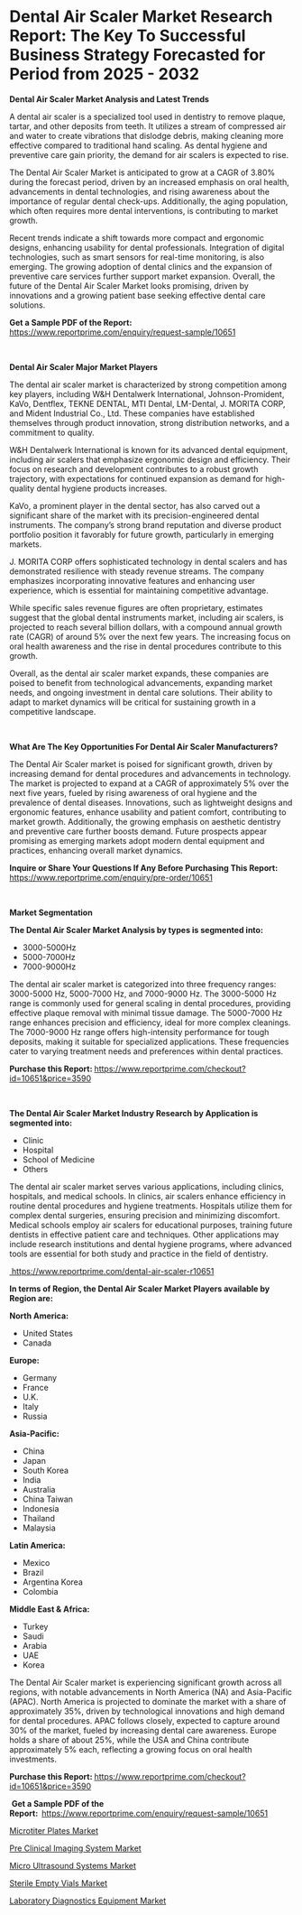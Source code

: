 <p><h1>Dental Air Scaler Market Research Report: The Key To Successful Business Strategy Forecasted for Period from 2025 - 2032</h1></p><p><strong>Dental Air Scaler Market Analysis and Latest Trends</strong></p>
<p><p>A dental air scaler is a specialized tool used in dentistry to remove plaque, tartar, and other deposits from teeth. It utilizes a stream of compressed air and water to create vibrations that dislodge debris, making cleaning more effective compared to traditional hand scaling. As dental hygiene and preventive care gain priority, the demand for air scalers is expected to rise. </p><p>The Dental Air Scaler Market is anticipated to grow at a CAGR of 3.80% during the forecast period, driven by an increased emphasis on oral health, advancements in dental technologies, and rising awareness about the importance of regular dental check-ups. Additionally, the aging population, which often requires more dental interventions, is contributing to market growth. </p><p>Recent trends indicate a shift towards more compact and ergonomic designs, enhancing usability for dental professionals. Integration of digital technologies, such as smart sensors for real-time monitoring, is also emerging. The growing adoption of dental clinics and the expansion of preventive care services further support market expansion. Overall, the future of the Dental Air Scaler Market looks promising, driven by innovations and a growing patient base seeking effective dental care solutions.</p></p>
<p><strong>Get a Sample PDF of the Report:&nbsp;</strong> <a href="https://www.reportprime.com/enquiry/request-sample/10651?utm_campaign=2008&utm_medium=2&utm_source=Github&utm_content=ia&utm_term=20032025&utm_id=dental-air-scaler">https://www.reportprime.com/enquiry/request-sample/10651</a></p>
<p>&nbsp;</p>
<p><strong>Dental Air Scaler Major Market Players</strong></p>
<p><p>The dental air scaler market is characterized by strong competition among key players, including W&H Dentalwerk International, Johnson-Promident, KaVo, Dentflex, TEKNE DENTAL, MTI Dental, LM-Dental, J. MORITA CORP, and Mident Industrial Co., Ltd. These companies have established themselves through product innovation, strong distribution networks, and a commitment to quality.</p><p>W&H Dentalwerk International is known for its advanced dental equipment, including air scalers that emphasize ergonomic design and efficiency. Their focus on research and development contributes to a robust growth trajectory, with expectations for continued expansion as demand for high-quality dental hygiene products increases.</p><p>KaVo, a prominent player in the dental sector, has also carved out a significant share of the market with its precision-engineered dental instruments. The company’s strong brand reputation and diverse product portfolio position it favorably for future growth, particularly in emerging markets.</p><p>J. MORITA CORP offers sophisticated technology in dental scalers and has demonstrated resilience with steady revenue streams. The company emphasizes incorporating innovative features and enhancing user experience, which is essential for maintaining competitive advantage.</p><p>While specific sales revenue figures are often proprietary, estimates suggest that the global dental instruments market, including air scalers, is projected to reach several billion dollars, with a compound annual growth rate (CAGR) of around 5% over the next few years. The increasing focus on oral health awareness and the rise in dental procedures contribute to this growth.</p><p>Overall, as the dental air scaler market expands, these companies are poised to benefit from technological advancements, expanding market needs, and ongoing investment in dental care solutions. Their ability to adapt to market dynamics will be critical for sustaining growth in a competitive landscape.</p></p>
<p>&nbsp;</p>
<p><strong>What Are The Key Opportunities For Dental Air Scaler Manufacturers?</strong></p>
<p><p>The Dental Air Scaler market is poised for significant growth, driven by increasing demand for dental procedures and advancements in technology. The market is projected to expand at a CAGR of approximately 5% over the next five years, fueled by rising awareness of oral hygiene and the prevalence of dental diseases. Innovations, such as lightweight designs and ergonomic features, enhance usability and patient comfort, contributing to market growth. Additionally, the growing emphasis on aesthetic dentistry and preventive care further boosts demand. Future prospects appear promising as emerging markets adopt modern dental equipment and practices, enhancing overall market dynamics.</p></p>
<p><strong>Inquire or Share Your Questions If Any Before Purchasing This Report:</strong> <a href="https://www.reportprime.com/enquiry/pre-order/10651?utm_campaign=2008&utm_medium=2&utm_source=Github&utm_content=ia&utm_term=20032025&utm_id=dental-air-scaler">https://www.reportprime.com/enquiry/pre-order/10651</a></p>
<p>&nbsp;</p>
<p><strong>Market Segmentation</strong></p>
<p><strong>The Dental Air Scaler Market Analysis by types is segmented into:</strong></p>
<p><ul><li>3000-5000Hz</li><li>5000-7000Hz</li><li>7000-9000Hz</li></ul></p>
<p><p>The dental air scaler market is categorized into three frequency ranges: 3000-5000 Hz, 5000-7000 Hz, and 7000-9000 Hz. The 3000-5000 Hz range is commonly used for general scaling in dental procedures, providing effective plaque removal with minimal tissue damage. The 5000-7000 Hz range enhances precision and efficiency, ideal for more complex cleanings. The 7000-9000 Hz range offers high-intensity performance for tough deposits, making it suitable for specialized applications. These frequencies cater to varying treatment needs and preferences within dental practices.</p></p>
<p><strong>Purchase this Report:&nbsp;</strong><a href="https://www.reportprime.com/checkout?id=10651&price=3590&utm_campaign=2008&utm_medium=2&utm_source=Github&utm_content=ia&utm_term=20032025&utm_id=dental-air-scaler">https://www.reportprime.com/checkout?id=10651&price=3590</a></p>
<p>&nbsp;</p>
<p><strong>The Dental Air Scaler Market Industry Research by Application is segmented into:</strong></p>
<p><ul><li>Clinic</li><li>Hospital</li><li>School of Medicine</li><li>Others</li></ul></p>
<p><p>The dental air scaler market serves various applications, including clinics, hospitals, and medical schools. In clinics, air scalers enhance efficiency in routine dental procedures and hygiene treatments. Hospitals utilize them for complex dental surgeries, ensuring precision and minimizing discomfort. Medical schools employ air scalers for educational purposes, training future dentists in effective patient care and techniques. Other applications may include research institutions and dental hygiene programs, where advanced tools are essential for both study and practice in the field of dentistry.</p></p>
<p><a href="https://www.reportprime.com/dental-air-scaler-r10651?utm_campaign=2008&utm_medium=2&utm_source=Github&utm_content=ia&utm_term=20032025&utm_id=dental-air-scaler">&nbsp;https://www.reportprime.com/dental-air-scaler-r10651</a></p>
<p><strong>In terms of Region, the Dental Air Scaler Market Players available by Region are:</strong></p>
<p>
    <p> <strong> North America: </strong>
        <ul>
            <li>United States</li>
            <li>Canada</li>
        </ul>
        </p> 
    <p> <strong> Europe: </strong>
        <ul>
            <li>Germany</li>
            <li>France</li>
            <li>U.K.</li>
            <li>Italy</li>
            <li>Russia</li>
        </ul>
        </p> 
    <p> <strong> Asia-Pacific: </strong>
        <ul>
            <li>China</li>
            <li>Japan</li>
            <li>South Korea</li>
            <li>India</li>
            <li>Australia</li>
            <li>China Taiwan</li>
            <li>Indonesia</li>
            <li>Thailand</li>
            <li>Malaysia</li>
        </ul>
        </p> 
    <p> <strong> Latin America: </strong>
        <ul>
            <li>Mexico</li>
            <li>Brazil</li>
            <li>Argentina Korea</li>
            <li>Colombia</li>
        </ul>
        </p> 
    <p> <strong> Middle East & Africa: </strong>
        <ul>
            <li>Turkey</li>
            <li>Saudi</li>
            <li>Arabia</li>
            <li>UAE</li>
            <li>Korea</li>
        </ul>
    </p>
    </p>
<p><p>The Dental Air Scaler market is experiencing significant growth across all regions, with notable advancements in North America (NA) and Asia-Pacific (APAC). North America is projected to dominate the market with a share of approximately 35%, driven by technological innovations and high demand for dental procedures. APAC follows closely, expected to capture around 30% of the market, fueled by increasing dental care awareness. Europe holds a share of about 25%, while the USA and China contribute approximately 5% each, reflecting a growing focus on oral health investments.</p></p>
<p><strong>Purchase this Report: </strong><a href="https://www.reportprime.com/checkout?id=10651&price=3590&utm_campaign=2008&utm_medium=2&utm_source=Github&utm_content=ia&utm_term=20032025&utm_id=dental-air-scaler">https://www.reportprime.com/checkout?id=10651&price=3590</a></p>
<p>&nbsp;<strong>Get a Sample PDF of the Report:&nbsp;&nbsp;</strong><a href="https://www.reportprime.com/enquiry/request-sample/10651?utm_campaign=2008&utm_medium=2&utm_source=Github&utm_content=ia&utm_term=20032025&utm_id=dental-air-scaler">https://www.reportprime.com/enquiry/request-sample/10651</a></p>
<p><strong></strong></p>
<p><p><a href="https://github.com/rempemelon5k/Market-Research-Report-List-1/blob/main/microtiter-plates-market.md?utm_campaign=2008&utm_medium=2&utm_source=Github&utm_content=ia&utm_term=20032025&utm_id=dental-air-scaler">Microtiter Plates Market</a></p><p><a href="https://github.com/hiwatchucuy/Market-Research-Report-List-1/blob/main/pre-clinical-imaging-system-market.md?utm_campaign=2008&utm_medium=2&utm_source=Github&utm_content=ia&utm_term=20032025&utm_id=dental-air-scaler">Pre Clinical Imaging System Market</a></p><p><a href="https://github.com/ftnlewins/Market-Research-Report-List-1/blob/main/micro-ultrasound-systems-market.md?utm_campaign=2008&utm_medium=2&utm_source=Github&utm_content=ia&utm_term=20032025&utm_id=dental-air-scaler">Micro Ultrasound Systems Market</a></p><p><a href="https://github.com/idranalexie/Market-Research-Report-List-1/blob/main/sterile-empty-vials-market.md?utm_campaign=2008&utm_medium=2&utm_source=Github&utm_content=ia&utm_term=20032025&utm_id=dental-air-scaler">Sterile Empty Vials Market</a></p><p><a href="https://github.com/tyreinhssan/Market-Research-Report-List-1/blob/main/laboratory-diagnostics-equipment-market.md?utm_campaign=2008&utm_medium=2&utm_source=Github&utm_content=ia&utm_term=20032025&utm_id=dental-air-scaler">Laboratory Diagnostics Equipment Market</a></p></p>